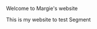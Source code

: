 <html>
  <head>
  <script type="javascript">
  !function(){var analytics=window.analytics=window.analytics||[];if(!analytics.initialize)if(analytics.invoked)window.console&&console.error&&console.error("Segment snippet included twice.");else{analytics.invoked=!0;analytics.methods=["trackSubmit","trackClick","trackLink","trackForm","pageview","identify","reset","group","track","ready","alias","debug","page","once","off","on","addSourceMiddleware","addIntegrationMiddleware","setAnonymousId","addDestinationMiddleware"];analytics.factory=function(e){return function(){var t=Array.prototype.slice.call(arguments);t.unshift(e);analytics.push(t);return analytics}};for(var e=0;e<analytics.methods.length;e++){var key=analytics.methods[e];analytics[key]=analytics.factory(key)}analytics.load=function(key,e){var t=document.createElement("script");t.type="text/javascript";t.async=!0;t.src="https://cdn.segment.com/analytics.js/v1/" + key + "/analytics.min.js";var n=document.getElementsByTagName("script")[0];n.parentNode.insertBefore(t,n);analytics._loadOptions=e};analytics._writeKey="7G4iLpgrs1w3XO6J83OjPFkeqr65L6FM";;analytics.SNIPPET_VERSION="4.15.3";
  analytics.load("7G4iLpgrs1w3XO6J83OjPFkeqr65L6FM");
  analytics.page();
  }}();
</script>
  </head>

Welcome to Margie's website  

This is my website to test Segment
    </html>
